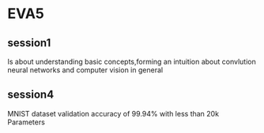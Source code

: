 # EVA5

**session1**
----
Is about understanding basic concepts,forming an intuition about convlution neural networks and computer vision in general

**session4**
----
MNIST dataset validation accuracy of 99.94% with less than 20k Parameters
